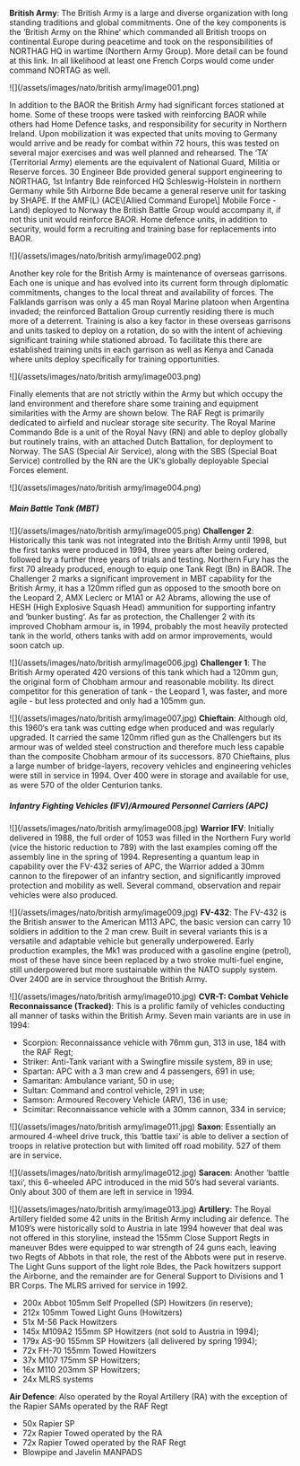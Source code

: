 **British Army**: The British Army is a large and diverse organization with long standing traditions and global commitments. One of the key components is the ‘British Army on the Rhine‘ which commanded all British troops on continental Europe during peacetime and took on the responsibilities of NORTHAG HQ in wartime (Northern Army Group). More detail can be found at this link. In all likelihood at least one French Corps would come under command NORTAG as well.

![](/assets/images/nato/british army/image001.png)

In addition to the BAOR the British Army had significant forces stationed at home. Some of these troops were tasked with reinforcing BAOR while others had Home Defence tasks, and responsibility for security in Northern Ireland. Upon mobilization it was expected that units moving to Germany would arrive and be ready for combat within 72 hours, this was tested on several major exercises and was well planned and rehearsed. The ‘TA‘ (Territorial Army) elements are the equivalent of National Guard, Militia or Reserve forces. 30 Engineer Bde provided general support engineering to NORTHAG, 1st Infantry Bde reinforced HQ Schleswig-Holstein in northern Germany while 5th Airborne Bde became a general reserve unit for tasking by SHAPE. If the AMF(L) (ACE\\[Allied Command Europe\\] Mobile Force -Land) deployed to Norway the British Battle Group would accompany it, if not this unit would reinforce BAOR. Home defence units, in addition to security, would form a recruiting and training base for replacements into BAOR.

![](/assets/images/nato/british army/image002.png)

Another key role for the British Army is maintenance of overseas garrisons. Each one is unique and has evolved into its current form through diplomatic commitments, changes to the local threat and availability of forces. The Falklands garrison was only a 45 man Royal Marine platoon when Argentina invaded; the reinforced Battalion Group currently residing there is much more of a deterrent. Training is also a key factor in these overseas garrisons and units tasked to deploy on a rotation, do so with the intent of achieving significant training while stationed abroad. To facilitate this there are established training units in each garrison as well as Kenya and Canada where units deploy specifically for training opportunities.

![](/assets/images/nato/british army/image003.png)

Finally elements that are not strictly within the Army but which occupy the land environment and therefore share some training and equipment similarities with the Army are shown below. The RAF Regt is primarily dedicated to airfield and nuclear storage site security. The Royal Marine Commando Bde is a unit of the Royal Navy (RN) and able to deploy globally but routinely trains, with an attached Dutch Battalion, for deployment to Norway. The SAS (Special Air Service), along with the SBS (Special Boat Service) controlled by the RN are the UK‘s globally deployable Special Forces element.

![](/assets/images/nato/british army/image004.png)

##### Main Battle Tank (MBT)

![](/assets/images/nato/british army/image005.png) **Challenger 2**: Historically this tank was not integrated into the British Army until 1998, but the first tanks were produced in 1994, three years after being ordered, followed by a further three years of trials and testing. Northern Fury has the first 70 already produced, enough to equip one Tank Regt (Bn) in BAOR. The Challenger 2 marks a significant improvement in MBT capability for the British Army, it has a 120mm rifled gun as opposed to the smooth bore on the Leopard 2, AMX Leclerc or M1A1 or A2 Abrams, allowing the use of HESH (High Explosive Squash Head) ammunition for supporting infantry and ‘bunker busting‘. As far as protection, the Challenger 2 with its improved Chobham armour is, in 1994, probably the most heavily protected tank in the world, others tanks with add on armor improvements, would soon catch up.

![](/assets/images/nato/british army/image006.jpg) **Challenger 1**: The British Army operated 420 versions of this tank which had a 120mm gun, the original form of Chobham armour and reasonable mobility. Its direct competitor for this generation of tank - the Leopard 1, was faster, and more agile - but less protected and only had a 105mm gun.

![](/assets/images/nato/british army/image007.jpg) **Chieftain**: Although old, this 1960‘s era tank was cutting edge when produced and was regularly upgraded. It carried the same 120mm rifled gun as the Challengers but its armour was of welded steel construction and therefore much less capable than the composite Chobham armour of its successors. 870 Chieftains, plus a large number of bridge-layers, recovery vehicles and engineering vehicles were still in service in 1994. Over 400 were in storage and available for use, as were 570 of the older Centurion tanks.

##### Infantry Fighting Vehicles (IFV)/Armoured Personnel Carriers (APC)

![](/assets/images/nato/british army/image008.jpg) **Warrior IFV**: Initially delivered in 1988, the full order of 1053 was filled in the Northern Fury world (vice the historic reduction to 789) with the last examples coming off the assembly line in the spring of 1994. Representing a quantum leap in capability over the FV-432 series of APC, the Warrior added a 30mm cannon to the firepower of an infantry section, and significantly improved protection and mobility as well. Several command, observation and repair vehicles were also produced.

![](/assets/images/nato/british army/image009.jpg) **FV-432**: The FV-432 is the British answer to the American M113 APC, the basic version can carry 10 soldiers in addition to the 2 man crew. Built in several variants this is a versatile and adaptable vehicle but generally underpowered. Early production examples, the Mk1 was produced with a gasoline engine (petrol), most of these have since been replaced by a two stroke multi-fuel engine, still underpowered but more sustainable within the NATO supply system. Over 2400 are in service throughout the British Army.

![](/assets/images/nato/british army/image010.jpg) **CVR-T: Combat Vehicle Reconnaissance (Tracked)**: This is a prolific family of vehicles conducting all manner of tasks within the British Army. Seven main variants are in use in 1994:

- Scorpion: Reconnaissance vehicle with 76mm gun, 313 in use, 184 with the RAF Regt;
- Striker: Anti-Tank variant with a Swingfire missile system, 89 in use;
- Spartan: APC with a 3 man crew and 4 passengers, 691 in use;
- Samaritan: Ambulance variant, 50 in use;
- Sultan: Command and control vehicle, 291 in use;
- Samson: Armoured Recovery Vehicle (ARV), 136 in use;
- Scimitar: Reconnaissance vehicle with a 30mm cannon, 334 in service;

![](/assets/images/nato/british army/image011.jpg) **Saxon**: Essentially an armoured 4-wheel drive truck, this ‘battle taxi‘ is able to deliver a section of troops in relative protection but with limited off road mobility. 527 of them are in service.

![](/assets/images/nato/british army/image012.jpg) **Saracen**: Another ‘battle taxi‘, this 6-wheeled APC introduced in the mid 50‘s had several variants. Only about 300 of them are left in service in 1994.

![](/assets/images/nato/british army/image013.jpg) **Artillery**: The Royal Artillery fielded some 42 units in the British Army including air defence. The M109‘s were historically sold to Austria in late 1994 however that deal was not offered in this storyline, instead the 155mm Close Support Regts in maneuver Bdes were equipped to war strength of 24 guns each, leaving two Regts of Abbots in that role, the rest of the Abbots were put in reserve. The Light Guns support of the light role Bdes, the Pack howitzers support the Airborne, and the remainder are for General Support to Divisions and 1 BR Corps. The MLRS arrived for service in 1992.

- 200x Abbot 105mm Self Propelled (SP) Howitzers (in reserve);
- 212x 105mm Towed Light Guns (Howitzers)
- 51x M-56 Pack Howitzers
- 145x M109A2 155mm SP Howitzers (not sold to Austria in 1994);
- 179x AS-90 155mm SP Howitzers (all delivered by spring 1994);
- 72x FH-70 155mm Towed Howitzers
- 37x M107 175mm SP Howitzers;
- 16x M110 203mm SP Howitzers;
- 24x MLRS systems

**Air Defence**: Also operated by the Royal Artillery (RA) with the exception of the Rapier SAMs operated by the RAF Regt

- 50x Rapier SP
- 72x Rapier Towed operated by the RA
- 72x Rapier Towed operated by the RAF Regt
- Blowpipe and Javelin MANPADS
